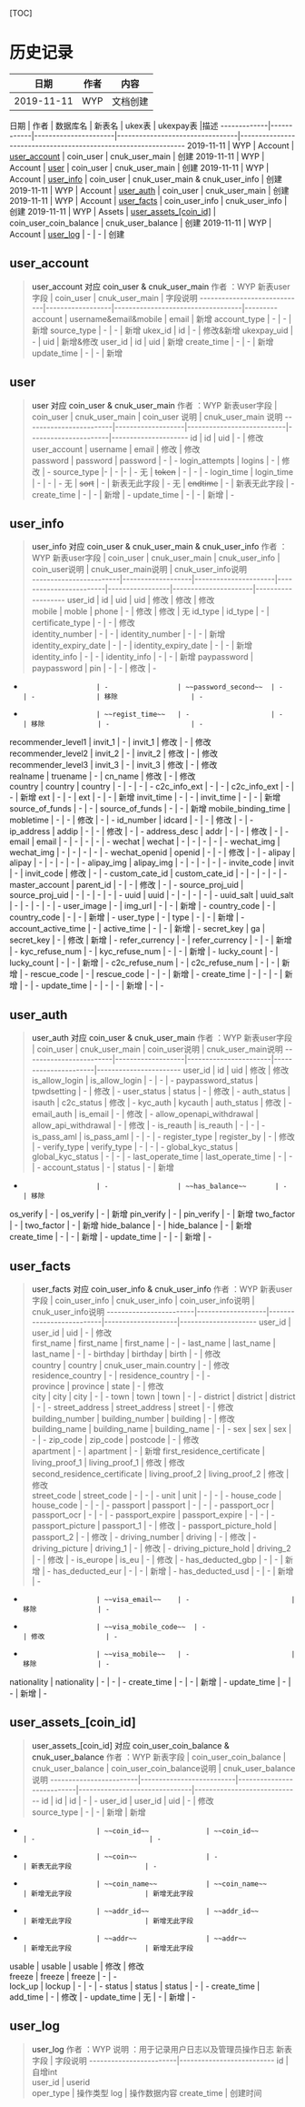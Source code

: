 [TOC]

# 历史记录
日期		 | 作者		| 内容
-------------|----------|------------------------------
2019-11-11   | WYP     | 文档创建


日期		 | 作者		|  数据库名               | 新表名                           | ukex表                  | ukexpay表           |描述
-------------|------------|----------------------|---------------------------------|---------------------------------------------------------------
2019-11-11   | WYP     | Account              | [user_account](#user_account)    | coin_user              | cnuk_user_main                        | 创建
2019-11-11   | WYP     | Account              | [user](#user)                    | coin_user              | cnuk_user_main                        | 创建
2019-11-11   | WYP     | Account              | [user_info](#user_info)          | coin_user              | cnuk_user_main & cnuk_user_info       | 创建
2019-11-11   | WYP     | Account              | [user_auth](#user_auth)          | coin_user              | cnuk_user_main                        | 创建
2019-11-11   | WYP     | Account              | [user_facts](#user_facts)        | coin_user_info         | cnuk_user_info                        | 创建
2019-11-11   | WYP     | Assets               | [user_assets_[coin_id]](#user_assets) | coin_user_coin_balance | cnuk_user_balance                | 创建
2019-11-11   | WYP     | Account              | [user_log](#log)                 | -                      | -                                      | 创建


## user_account
> <a id="user_account">user_account 对应 coin_user & cnuk_user_main</a>
> 作者 ：WYP
新表user字段                  | coin_user        | cnuk_user_main                    | 字段说明
-----------------------------|------------------|-----------------------------------|---------
account                      | username&email&mobile         | email                | 新增
account_type                 | -                | -                                | 新增
source_type                  | -                | -                                | 新增
ukex_id                      | id               | -                                | 修改&新增
ukexpay_uid                  | -                | uid                                | 新增&修改
user_id                      | id               | uid                               | 新增
create_time                  | -                | -                                | 新增
update_time                  | -                | -                                | 新增


## user
> <a id="user">user 对应 coin_user & cnuk_user_main</a>
> 作者 ：WYP
新表user字段             | coin_user         | cnuk_user_main            |  coin_user 说明   | cnuk_user_main 说明
------------------------|-------------------|---------------------------|----------------------|---------------------
id                      | id                | uid                       | -                    | 修改      
user_account            | username          | email                     | 修改                  | 修改      
password                | password          | password                  | -                    | -
login_attempts          | logins            | -                         | 修改                  | - 
source_type             |-                  | -                         |-                     | -
无                      | ~~token~~         | -                         | -                    | -
login_time              | login_time        | -                         | -                    | -
无                      | ~~sort~~          | -                         | 新表无此字段          | -
无                      | ~~endtime~~       | -                         | 新表无此字段          | -
create_time             | -                 | -                         | 新增                 | -
update_time             | -                 | -                         | 新增                 | -

## user_info
> <a id="user_info">user_info 对应 coin_user & cnuk_user_main & cnuk_user_info</a>
> 作者 ：WYP
新表user字段             | coin_user         | cnuk_user_main       | cnuk_user_info         | coin_user说明  | cnuk_user_main说明  | cnuk_user_info说明             
------------------------|-------------------|----------------------|------------------------|-----------------|----------------------|-------------------
user_id                 | id                | uid                  | uid                    | 修改             | 修改                  | 修改      
mobile                  | moble             | phone                | -                      | 修改             | 修改                  | 无
id_type                 | id_type           | -                    | certificate_type       | -               | -                    | 修改      
identity_number         | -                 | -                    | identity_number        | -               | -                    | 新增
identity_expiry_date    | -                 | -                    | identity_expiry_date   | -               | -                    | 新增
identity_info           | -                 | -                    | identity_info          | -               | -                    | 新增
paypassword             | paypassword       | pin                  | -                      | -               | 修改                  | -
-                       | -                 | ~~password_second~~  | -                      | -               | 移除                  | -
-                       | ~~regist_time~~   | -                    | -                      | 移除             | -                    | -
recommender_level1      | invit_1           | -                    | invit_1                | 修改             | -                    | 修改      
recommender_level2      | invit_2           | -                    | invit_2                | 修改             | -                    | 修改      
recommender_level3      | invit_3           | -                    | invit_3                | 修改             | -                    | 修改      
realname                | truename          | -                    | cn_name                | 修改             | -                    | 修改      
country                 | country           | country              | -                      | -               | -                    | -
c2c_info_ext            | -                 | -                    | c2c_info_ext           | -               | -                    | 新增
ext                     | -                 | -                    | ext                    | -               | -                    | 新增
invit_time              | -                 | -                    | invit_time             | -               | -                    | 新增
source_of_funds         | -                 | -                    | source_of_funds        | -               | -                    | 新增
mobile_binding_time     | mobletime         | -                    | -                      | 修改             | -                    | -
id_number               | idcard            | -                    | -                      | 修改             | -                    | -
ip_address              | addip             | -                    | -                      | 修改             | -                    | -
address_desc            | addr              | -                    | -                      | 修改             | -                    | -
email                   | email             | -                    | -                      | -               | -                    | -
wechat                  | wechat            | -                    | -                      | -               | -                    | -
wechat_img              | wechat_img        | -                    | -                      | -               | -                    | -
wechat_openid           | openid            | -                    | -                      | 修改             | -                    | -
alipay                  | alipay            | -                    | -                      | -               | -                    | -
alipay_img              | alipay_img        | -                    | -                      | -               | -                    | -
invite_code             | invit             | -                    | invit_code             | 修改             | -                    | -
custom_cate_id          | custom_cate_id    | -                    | -                      | -               | -                    | -
master_account          | parent_id         | -                    | -                      | 修改             | -                    | -
source_proj_uid         | source_proj_uid   | -                    | -                      | -               | -                    | -
uuid                    | uuid              | -                    | -                      | -               | -                    | -
uuid_salt               | uuid_salt         | -                    | -                      | -               | -                    | -
user_image              | -                 | img_url              | -                      | -               | 新增                 | -
country_code            | -                 | country_code         | -                      | -               | 新增                 | -
user_type               | -                 | type                 | -                      | -               | 新增                 | -
account_active_time     | -                 | active_time          | -                      | -               | 新增                 | -
secret_key              | ga                | secret_key           | -                      | 修改            | 新增                 | -
refer_currency          | -                 | refer_currency       | -                      | -               | 新增                 | -
kyc_refuse_num          | -                 | kyc_refuse_num       | -                      | -               | 新增                 | -
lucky_count             | -                 | lucky_count          | -                      | -               | 新增                 | -
c2c_refuse_num          | -                 | c2c_refuse_num       | -                      | -               | 新增                 | -
rescue_code             | -                 | rescue_code          | -                      | -               | 新增                 | -
create_time             | -                 | -                    | -                      | 新增            | -                    | -
update_time             | -                 | -                    | -                      | 新增            | -                    | -

## user_auth
> <a id="user_auth">user_auth 对应 coin_user & cnuk_user_main</a>
> 作者 ：WYP
新表user字段             | coin_user         | cnuk_user_main        | coin_user说明        | cnuk_user_main说明
------------------------|-------------------|-----------------------|----------------------|-----------------------
user_id                 | id                | uid                   | 修改                  | 修改      
is_allow_login          | is_allow_login    | -                     | -                    | -
paypassword_status      | tpwdsetting       | -                     | 修改                  | -
user_status             | status            | -                     | 修改                  | -
auth_status             | isauth            | c2c_status            | 修改                  | -
kyc_auth                | kycauth           | auth_status           | 修改                  | -
email_auth              | is_email          | -                     | 修改                  | -
allow_openapi_withdrawal    | allow_api_withdrawal  | -                     | 修改                  | -
is_reauth               | is_reauth         | -                     | -                    | -
is_pass_aml             | is_pass_aml       | -                     | -                    | -
register_type           | register_by       | -                     | 修改                  | -
verify_type             | verify_type       | -                     | -                    | -
global_kyc_status       | global_kyc_status | -                     | -                    | -
last_operate_time       | last_operate_time | -                     | -                    | -
account_status          | -                 | status                | -                    | 新增
-                       | -                 | ~~has_balance~~       | -                    | 移除
os_verify               | -                 | os_verify             | -                    | 新增
pin_verify              | -                 | pin_verify            | -                    | 新增
two_factor              | -                 | two_factor            | -                    | 新增
hide_balance            | -                 | hide_balance          | -                    | 新增
create_time             | -                 | -                     | 新增                 | -
update_time             | -                 | -                     | 新增                 | -

## user_facts
> <a id="user_facts">user_facts 对应 coin_user_info & cnuk_user_info</a>
> 作者 ：WYP
新表user字段             | coin_user_info    | cnuk_user_info           | coin_user_info说明 | cnuk_user_info说明
------------------------|-------------------|--------------------------|--------------------|---------------------
user_id                 | user_id           | uid                       | -                 | 修改      
first_name              | first_name        | first_name                | -                 | -
last_name               | last_name         | last_name                 | -                 | -
birthday                | birthday          | birth                     | -                 | 修改      
country                 | country           | cnuk_user_main.country    | -                 | 修改
residence_country       | -                 | residence_country         | -                 | -      
province                | province          | state                     | -                 | 修改      
city                    | city              | city                      | -                 | -
town                    | town              | town                      | -                 | -
district                | district          | district                  | -                 | -
street_address          | street_address    | street                    | -                 | 修改      
building_number         | building_number   | building                  | -                 | 修改      
building_name           | building_name     | building_name             | -                 | -
sex                     | sex               | sex                       | -                 | -
zip_code                | zip_code          | postcode                  | -                 | 修改      
apartment               | -                 | apartment                 | -                 | 新增
first_residence_certificate                     | living_proof_1 | living_proof_1      | 修改               | 修改      
second_residence_certificate                    | living_proof_2 | living_proof_2      | 修改               | 修改      
street_code             | street_code       | -                         | -                 | -
unit                    | unit              | -                         | -                 | -
house_code              | house_code        | -                         | -                 | -
passport                | passport          | -                         | -                 | -
passport_ocr            | passport_ocr      | -                         | -                 | -
passport_expire         | passport_expire   | -                         | -                 | -
passport_picture        | passport_1        | -                         | 修改               | -
passport_picture_hold   | passport_2        | -                         | 修改               | -
driving_number          | driving           | -                         | 修改               | -
driving_picture         | driving_1         | -                         | 修改               | -
driving_picture_hold    | driving_2         | -                         | 修改               | -
is_europe               | is_eu             | -                         | 修改               | -
has_deducted_gbp        | -                 | -                         | 新增               | -
has_deducted_eur        | -                 | -                         | 新增               | -
has_deducted_usd        | -                 | -                         | 新增               | -
-                       | ~~visa_email~~    | -                         | 移除               | -
-                       | ~~visa_mobile_code~~  | -                         | 修改               | -
-                       | ~~visa_mobile~~   | -                         | 移除               | -
nationality             | nationality       | -                         | -                  | -
create_time             | -                 | -                         | 新增               | -
update_time             | -                 | -                         | 新增               | -


## user_assets_[coin_id]
> <a id="user_assets">user_assets_[coin_id] 对应 coin_user_coin_balance & cnuk_user_balance</a>
> 作者 ：WYP
新表字段                 | coin_user_coin_balance   | cnuk_user_balance         | coin_user_coin_balance说明    | cnuk_user_balance说明
------------------------|--------------------------|---------------------------|-------------------------------|-----------------------------
id                      | id                       | id                         | -                            | -
user_id                 | user_id                  | uid                        | -                            | 修改     
source_type             | -                        | -                          | 新增                         | 新增    
-                       | ~~coin_id~~              | ~~coin_id~~                | -                            | -
-                       | ~~coin~~                 | -                          | 新表无此字段                  | -      
-                       | ~~coin_name~~            | ~~coin_name~~              | 新增无此字段                  | 新增无此字段
-                       | ~~addr_id~~              | ~~addr_id~~                | 新增无此字段                  | 新增无此字段
-                       | ~~addr~~                 | ~~addr~~                   | 新增无此字段                  | 新增无此字段
usable                  | usable                   | usable                     | 修改                         | 修改      
freeze                  | freeze                   | freeze                     | -                             | -      
lock_up                 | lockup                   | -                          | -                             | -
status                  | status                   | status                     | -                            | -
create_time             | add_time                 | -                          | 修改                          | -
update_time             | 无                       | -                          | 新增                          | -

## user_log
> <a id="log">user_log</a>
> 作者 ：WYP
> 说明 ：用于记录用户日志以及管理员操作日志
新表字段                 | 字段说明
------------------------|--------------------------
id                      | 自增int                       
user_id                 | userid                  
oper_type               | 操作类型
log                     | 操作数据内容
create_time             | 创建时间                 

